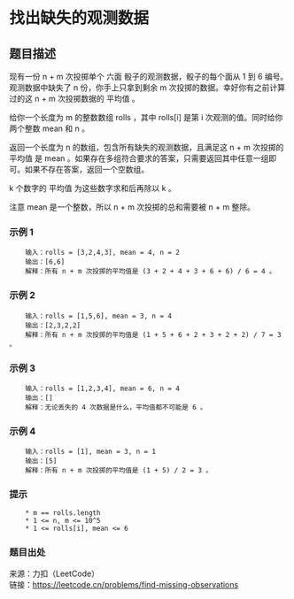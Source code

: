 # 找出缺失的观测数据

## 题目描述

现有一份 n + m 次投掷单个 六面 骰子的观测数据，骰子的每个面从 1 到 6 编号。观测数据中缺失了 n 份，你手上只拿到剩余 m 次投掷的数据。幸好你有之前计算过的这 n + m 次投掷数据的 平均值 。

给你一个长度为 m 的整数数组 rolls ，其中 rolls[i] 是第 i 次观测的值。同时给你两个整数 mean 和 n 。

返回一个长度为 n 的数组，包含所有缺失的观测数据，且满足这 n + m 次投掷的 平均值 是 mean 。如果存在多组符合要求的答案，只需要返回其中任意一组即可。如果不存在答案，返回一个空数组。

k 个数字的 平均值 为这些数字求和后再除以 k 。

注意 mean 是一个整数，所以 n + m 次投掷的总和需要被 n + m 整除。

### 示例 1

```text
    输入：rolls = [3,2,4,3], mean = 4, n = 2
    输出：[6,6]
    解释：所有 n + m 次投掷的平均值是 (3 + 2 + 4 + 3 + 6 + 6) / 6 = 4 。
```

### 示例 2

```text
    输入：rolls = [1,5,6], mean = 3, n = 4
    输出：[2,3,2,2]
    解释：所有 n + m 次投掷的平均值是 (1 + 5 + 6 + 2 + 3 + 2 + 2) / 7 = 3 。
```

### 示例 3

```text
    输入：rolls = [1,2,3,4], mean = 6, n = 4
    输出：[]
    解释：无论丢失的 4 次数据是什么，平均值都不可能是 6 。
```

### 示例 4

```text
    输入：rolls = [1], mean = 3, n = 1
    输出：[5]
    解释：所有 n + m 次投掷的平均值是 (1 + 5) / 2 = 3 。
```

### 提示

```text
    * m == rolls.length
    * 1 <= n, m <= 10^5
    * 1 <= rolls[i], mean <= 6
```

### 题目出处

来源：力扣（LeetCode）  
链接：<https://leetcode.cn/problems/find-missing-observations>
